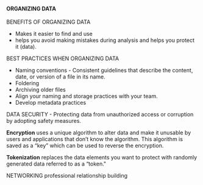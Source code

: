 
#### ORGANIZING DATA

BENEFITS OF ORGANIZING DATA

- Makes it easier to find and use
- helps you avoid making mistakes during analysis and helps you protect it (data).

BEST PRACTICES WHEN ORGANIZING DATA

- Naming conventions  - Consistent guidelines that describe the content, date, or version of a file in its name.
- Foldering 
- Archiving older files
- Align your naming and storage practices with your team.
- Develop metadata practices


DATA SECURITY - Protecting data from unauthorized access or corruption by adopting safety measures. 

**Encryption** uses a unique algorithm to alter data and make it unusable by users and applications that don’t know the algorithm. This algorithm is saved as a “key” which can be used to reverse the encryption.

**Tokenization** replaces the data elements you want to protect with randomly generated data referred to as a “token."

NETWORKING professional relationship building